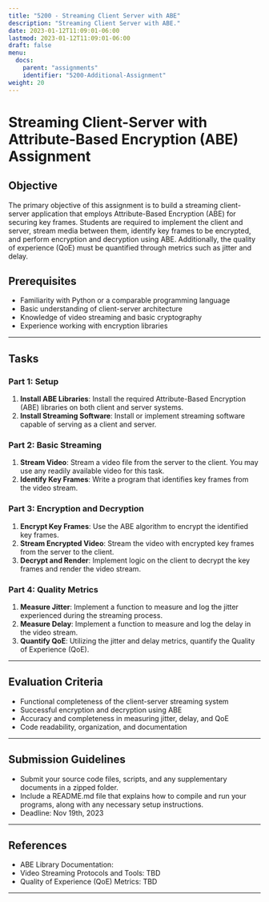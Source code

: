 ```yaml
---
title: "5200 - Streaming Client Server with ABE"
description: "Streaming Client Server with ABE."
date: 2023-01-12T11:09:01-06:00
lastmod: 2023-01-12T11:09:01-06:00
draft: false
menu:
  docs:
    parent: "assignments"
    identifier: "5200-Additional-Assignment"
weight: 20
---
```


# Streaming Client-Server with Attribute-Based Encryption (ABE) Assignment

## Objective

The primary objective of this assignment is to build a streaming client-server application that employs Attribute-Based Encryption (ABE) for securing key frames. Students are required to implement the client and server, stream media between them, identify key frames to be encrypted, and perform encryption and decryption using ABE. Additionally, the quality of experience (QoE) must be quantified through metrics such as jitter and delay.

## Prerequisites

- Familiarity with Python or a comparable programming language
- Basic understanding of client-server architecture
- Knowledge of video streaming and basic cryptography
- Experience working with encryption libraries

---

## Tasks

### Part 1: Setup

1. **Install ABE Libraries**: Install the required Attribute-Based Encryption (ABE) libraries on both client and server systems.
2. **Install Streaming Software**: Install or implement streaming software capable of serving as a client and server.

### Part 2: Basic Streaming

1. **Stream Video**: Stream a video file from the server to the client. You may use any readily available video for this task.
2. **Identify Key Frames**: Write a program that identifies key frames from the video stream.

### Part 3: Encryption and Decryption

1. **Encrypt Key Frames**: Use the ABE algorithm to encrypt the identified key frames.
2. **Stream Encrypted Video**: Stream the video with encrypted key frames from the server to the client.
3. **Decrypt and Render**: Implement logic on the client to decrypt the key frames and render the video stream.

### Part 4: Quality Metrics

1. **Measure Jitter**: Implement a function to measure and log the jitter experienced during the streaming process.
2. **Measure Delay**: Implement a function to measure and log the delay in the video stream.
3. **Quantify QoE**: Utilizing the jitter and delay metrics, quantify the Quality of Experience (QoE).

---

## Evaluation Criteria

- Functional completeness of the client-server streaming system
- Successful encryption and decryption using ABE
- Accuracy and completeness in measuring jitter, delay, and QoE
- Code readability, organization, and documentation

---

## Submission Guidelines

- Submit your source code files, scripts, and any supplementary documents in a zipped folder.
- Include a README.md file that explains how to compile and run your programs, along with any necessary setup instructions.
- Deadline: Nov 19th, 2023

---

## References

- ABE Library Documentation: 
- Video Streaming Protocols and Tools: TBD
- Quality of Experience (QoE) Metrics: TBD

---
